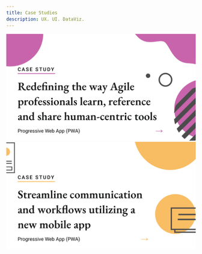 ```yaml
---
title: Case Studies
description: UX. UI. DataViz.
---
```


<div class="gallery" data-columns="2">

  <a href="/case-study-pmi-da">
    <img alt="Case Study: PMI Progressive Web App (PWA)" src="/images/case-studies/case-study-01.png">
  </a>

  <a href="/case-study-mss">
    <img alt="Case Study: MSS iOS & Android App" src="/images/case-studies/case-study-02.png">
  </a>
</div>

